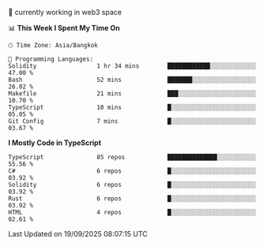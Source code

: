 🔭 currently working in web3 space

<!--START_SECTION:waka-->
📊 **This Week I Spent My Time On** 

```text
🕑︎ Time Zone: Asia/Bangkok

💬 Programming Languages: 
Solidity                 1 hr 34 mins        ████████████░░░░░░░░░░░░░   47.00 % 
Bash                     52 mins             ███████░░░░░░░░░░░░░░░░░░   26.02 % 
Makefile                 21 mins             ███░░░░░░░░░░░░░░░░░░░░░░   10.70 % 
TypeScript               10 mins             █░░░░░░░░░░░░░░░░░░░░░░░░   05.05 % 
Git Config               7 mins              █░░░░░░░░░░░░░░░░░░░░░░░░   03.67 % 
```

**I Mostly Code in TypeScript** 

```text
TypeScript               85 repos            ██████████████░░░░░░░░░░░   55.56 % 
C#                       6 repos             █░░░░░░░░░░░░░░░░░░░░░░░░   03.92 % 
Solidity                 6 repos             █░░░░░░░░░░░░░░░░░░░░░░░░   03.92 % 
Rust                     6 repos             █░░░░░░░░░░░░░░░░░░░░░░░░   03.92 % 
HTML                     4 repos             █░░░░░░░░░░░░░░░░░░░░░░░░   02.61 % 
```




 Last Updated on 19/09/2025 08:07:15 UTC
<!--END_SECTION:waka-->
